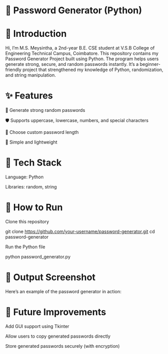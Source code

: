 # 🔐 Password Generator (Python)
# 📌 Introduction

Hi, I’m M.S. Meysintha, a 2nd-year B.E. CSE student at V.S.B College of Engineering Technical Campus, Coimbatore.
This repository contains my Password Generator Project built using Python. The program helps users generate strong, secure, and random passwords instantly. It’s a beginner-friendly project that strengthened my knowledge of Python, randomization, and string manipulation.

# ✨ Features

🔑 Generate strong random passwords

🛡️ Supports uppercase, lowercase, numbers, and special characters

📏 Choose custom password length

🎯 Simple and lightweight

# 🔧 Tech Stack

Language: Python

Libraries: random, string

# 🚀 How to Run

Clone this repository

git clone https://github.com/your-username/password-generator.git
cd password-generator


Run the Python file

python password_generator.py

# 📸 Output Screenshot

Here’s an example of the password generator in action:



# 🔮 Future Improvements

Add GUI support using Tkinter

Allow users to copy generated passwords directly

Store generated passwords securely (with encryption)
